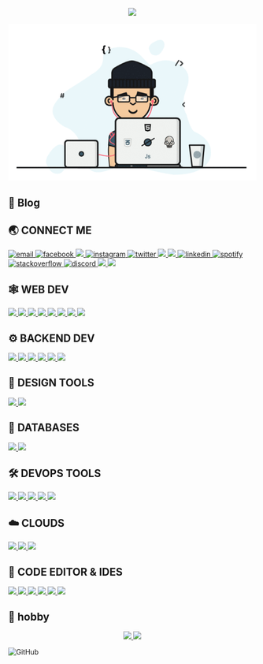 <p align="center">
 <img src="https://readme-typing-svg.herokuapp.com?font=Fira+Code&size=25&duration=5015&pause=982&width=900&height=100&lines=Hello%2C+how+are+you%2C+my+name+is+Donyor%2C+how+can+I+help+you%3F"/>
</p>


<p align="center">
  <img src="./donyottech.gif" autoplay>
</p>

## :memo: Blog


## 🌏 **CONNECT ME**

  
<a href="mailto:rakhmatullayevdonyor@gmail.com">
<img src="https://img.icons8.com/color/48/000000/gmail.png" alt="email"/>
</a>
<a href="https://www.facebook.com/DonyorRakhmatullaev/">
<img src="https://img.icons8.com/color/48/000000/facebook.png" alt="facebook"/>
</a>
<a href="https://t.me/donyor_rakhmatullaev">
<img src="https://img.icons8.com/color/48/000000/telegram-app--v1.png"/>
</a>
<a href="https://www.instagram.com/donyor_rakhmatullaev/">
<img src="https://img.icons8.com/color/48/000000/instagram-new.png" alt="instagram"/>
</a>
<a href="https://twitter.com/uzbone96">
<img src="https://img.icons8.com/color/48/000000/twitter-squared.png" alt="twitter"/>
</a>
<a href="hellocode77">
<img src="https://img.icons8.com/color/48/000000/weixing.png"/>
</a>
<a href="1749368435">
<img src="https://img.icons8.com/color/48/000000/qq.png"/>
</a>
<a href="https://www.linkedin.com/in/donyor-rakhmatullaev-67b51b203/">
<img src="https://img.icons8.com/color/48/000000/linkedin.png" alt="linkedin"/>
</a>
<a href="https://open.spotify.com/user/uzbone96">
<img src="https://img.icons8.com/color/48/000000/spotify--v1.png" alt="spotify"/>
</a>
<a href="https://stackoverflow.com/users/16670404/donyor-rakhmatullaev">
<img src="https://img.icons8.com/color/48/000000/stackoverflow.png" alt="stackoverflow"/>
</a>
<a href="https://discord.gg/Donyor#9385">
<img src="https://img.icons8.com/color/48/000000/discord-logo.png" alt="discord"/>
</a>
<a href="https://t.me/donyor_rakhmatullaev">
<img src="https://img.icons8.com/color/48/000000/youtube-play.png"/>
</a>
<a href="https://leetcode.com/MrDonyor/">
<img src="https://img.icons8.com/external-tal-revivo-shadow-tal-revivo/48/000000/external-level-up-your-coding-skills-and-quickly-land-a-job-logo-shadow-tal-revivo.png"/>
</a>





## 🕸️ **WEB DEV**

  <a href="">
    <img src="https://img.icons8.com/color/48/000000/html-5.png"/>
  </a>
  <a href="">
    <img src="https://img.icons8.com/color/48/000000/css3.png"/>
  </a>
   <a href="">
    <img src="https://img.icons8.com/color/48/000000/sass.png"/>
  </a>
   <a href="">
   <img src="https://img.icons8.com/color/48/000000/tailwindcss.png"/>
  </a>
   <a href="">
    <img src="https://img.icons8.com/color/48/000000/bootstrap.png"/>
  </a>
  <a href="">
    <img src="https://img.icons8.com/color/48/000000/javascript--v1.png"/>
  </a>
  <a href="">
    <img src="https://img.icons8.com/external-tal-revivo-shadow-tal-revivo/48/000000/external-vuejs-an-open-source-javascript-framework-for-building-user-interfaces-and-single-page-applications-logo-shadow-tal-revivo.png"/>
  </a>
   <a href="">
    <img src="https://img.icons8.com/color/48/000000/react-native.png"/>
  </a>

## ⚙️ **BACKEND DEV**
<a href="">
  <img src="https://img.icons8.com/color/48/000000/c-plus-plus-logo.png"/>
</a>
<a href="">
  <img src="https://img.icons8.com/color/48/000000/python.png"/>
</a>
<a href="">
  <img src="https://img.icons8.com/color/48/000000/java-coffee-cup-logo.png"/>
</a>
<a href="">
  <img src="https://img.icons8.com/ios-filled/48/000000/qt.png"/>
</a>
<a href="">
  <img src="https://img.icons8.com/fluency/48/000000/matlab.png"/>
</a>
<a href="">
  <img src="https://img.icons8.com/color/48/000000/nodejs.png"/>
</a>

## 🍧 **DESIGN TOOLS**
<a href="">
  <img src="https://img.icons8.com/fluency/48/000000/figma.png"/>
</a>
<a href="">
  <img src="https://img.icons8.com/color/48/000000/adobe-photoshop--v1.png"/>
</a>

## 📅 **DATABASES**
 <a href="">
   <img src="https://img.icons8.com/color/48/000000/mongodb.png"/>
 </a>
 <a href="">
   <img src="https://img.icons8.com/color/48/000000/my-sql.png"/>
 </a>


## 🛠️ **DEVOPS TOOLS**
 <a href="">
    <img src="https://img.icons8.com/color/48/000000/git.png"/>
 </a>
 <a href="">
    <img src="https://img.icons8.com/color/48/000000/npm.png"/>
 </a> 
 <a href="">
    <img src="https://img.icons8.com/ios-glyphs/48/000000/github.png"/>
 </a> 
 <a href="">
    <img src="https://img.icons8.com/color/48/000000/gitlab.png"/>
 </a> 
 <a href="">
    <img src="https://img.icons8.com/color/48/000000/docker.png"/>
 </a> 

## ☁️ **CLOUDS**
 <a href="">
    <img src="https://img.icons8.com/external-tal-revivo-shadow-tal-revivo/48/000000/external-netlify-a-cloud-computing-company-that-offers-hosting-and-serverless-backend-services-for-static-websites-logo-shadow-tal-revivo.png"/>
 </a> 
 <a href="">
    <img src="https://img.icons8.com/color/48/000000/google-cloud.png"/>
 </a> 
 <a href="">
    <img src="https://img.icons8.com/color/48/000000/firebase.png"/>
 </a> 

## 📄 **CODE EDITOR & IDES**
 <a href="">
   <img src="https://img.icons8.com/color/48/000000/visual-studio-code-2019.png"/>
 </a> 
 <a href="">
   <img src="https://img.icons8.com/fluency/48/000000/visual-studio.png"/>
 </a> 
 <a href="">
   <img src="https://img.icons8.com/fluency/48/000000/sublime-text.png"/>
 </a> 
 <a href="">
   <img src="https://img.icons8.com/color/48/000000/pycharm.png"/>
 </a> 
  <a href="">
   <img src="https://img.icons8.com/fluency/48/000000/anaconda--v2.png"/>
 </a> 
  <a href="">
   <img src="https://img.icons8.com/officel/48/000000/java-eclipse.png"/>
 </a> 
 

## :memo: hobby

<p align="center">
  <a href="">
    <img src="https://img.icons8.com/color/48/000000/office-365.png"/>
  </a> 
  <a href="">
    <img src="https://img.icons8.com/color/48/000000/camtasia-studio.png"/>
 </a>
</p>
 
![GitHub](https://img.shields.io/github/license/donyortech/donyortech?style=for-the-badge)


